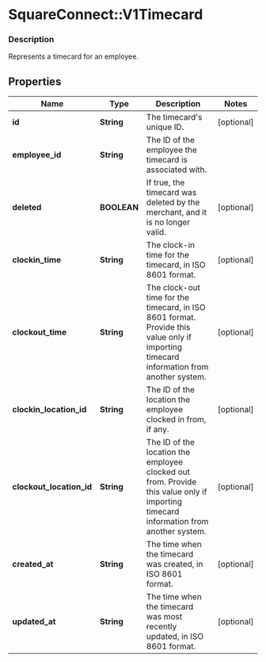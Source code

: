 # SquareConnect::V1Timecard

### Description

Represents a timecard for an employee.

## Properties
Name | Type | Description | Notes
------------ | ------------- | ------------- | -------------
**id** | **String** | The timecard&#39;s unique ID. | [optional] 
**employee_id** | **String** | The ID of the employee the timecard is associated with. | 
**deleted** | **BOOLEAN** | If true, the timecard was deleted by the merchant, and it is no longer valid. | [optional] 
**clockin_time** | **String** | The clock-in time for the timecard, in ISO 8601 format. | [optional] 
**clockout_time** | **String** | The clock-out time for the timecard, in ISO 8601 format. Provide this value only if importing timecard information from another system. | [optional] 
**clockin_location_id** | **String** | The ID of the location the employee clocked in from, if any. | [optional] 
**clockout_location_id** | **String** | The ID of the location the employee clocked out from. Provide this value only if importing timecard information from another system. | [optional] 
**created_at** | **String** | The time when the timecard was created, in ISO 8601 format. | [optional] 
**updated_at** | **String** | The time when the timecard was most recently updated, in ISO 8601 format. | [optional] 


